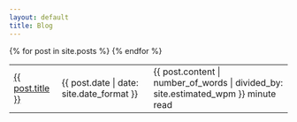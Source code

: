 ```yaml
---
layout: default
title: Blog
---
```


<table>
    {% for post in site.posts %}
        <tr>
            <td><a href="{{ post.url }}">{{ post.title }}</a></td>
            <td><i class="fas fa-calendar-day"></i> {{ post.date | date: site.date_format }}</td>
            <td><i class="fas fa-stopwatch"></i> {{ post.content | number_of_words | divided_by: site.estimated_wpm }} minute read</td>
        </tr>
    {% endfor %}
</table>
